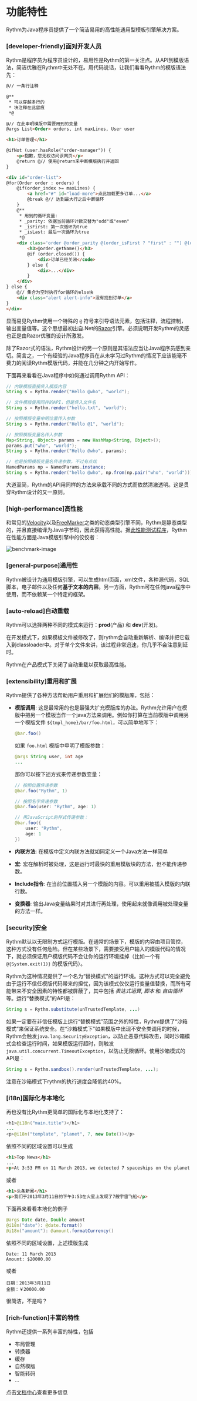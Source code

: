 # 功能特性

Rythm为Java程序员提供了一个简洁易用的高性能通用型模板引擎解决方案。

### [developer-friendly]面对开发人员

Rythm是程序员为程序员设计的，易用性是Rythm的第一关注点。从API到模版语法，简洁优雅在Rythm中无处不在。用代码说话，让我们看看Rythm的模版语法先：

```html
@// 一条行注释

@**
 * 可以穿越多行的 
 * 块注释在此留痕
 *@

@// 在此申明模版中需要用到的变量
@args List<Order> orders, int maxLines, User user

<h1>订单管理</h1>

@ifNot (user.hasRole("order-manager")) {
    <p>抱歉，您无权访问该网页</p>
    @return @// 使用@return来中断模版执行并返回
}

<div id="order-list">
@for(Order order : orders) {
    @if(order_index >= maxLines) {
        <a href="#" id="load-more">点此加载更多订单...</a>
        @break @// 达到最大行之后中断循环
    }
    @**
     * 用到的循环变量: 
     * _parity: 依据当前循环计数交替为"odd"或"even"
     * _isFirst: 第一次循环为true
     * _isLast: 最后一次循环为true
     *@
    <div class='order @order_parity @(order_isFirst ? "first" : "") @(order_isLast ? "last" : "")'>
        <h3>@order.getName()</h3>
        @if (order.closed()) {
            <div>订单已经关闭</code>
        } else {
            <div>...</div>
        }
    </div>
} else {
    @// 集合为空时执行for循环的else块
    <div class="alert alert-info">没有找到订单</a>
}
</div>
```

显而易见Rythm使用一个特殊的 `@` 符号来引导语法元素，包括注释，流程控制，输出变量值等。这个思想最初出自.Net的[Razor](http://weblogs.asp.net/scottgu/archive/2010/07/02/introducing-razor.aspx)引擎。必须说明开发Rythm的灵感也正是由Razor优雅的设计所激发。

除了Razor式的语法，Rythm设计的另一个原则是其语法应当让Java程序员感到亲切。简言之，一个有经验的Java程序员在从未学习过Rythm的情况下应该能毫不费力的阅读Rythm模版代码，并能在几分钟之内开始写作。

下面再来看看在Java程序中如何通过调用Rythm API：

```java
// 内联模版直接传入模版内容
String s = Rythm.render("Hello @who", "world");

// 文件模版使用同样的API，但是传入文件名
String s = Rythm.render("hello.txt", "world");

// 按照模版变量申明位置传入参数
String s = Rythm.render("Hello @1", "world");

// 按照模版变量名传入参数
Map<String, Object> params = new HashMap<String, Object>();
params.put("who", "world");
String s = Rythm.render("Hello @who", params);

// 也是按照模版变量名传递参数，不过有点炫
NamedParams np = NamedParams.instance;
String s = Rythm.render("hello @who", np.from(np.pair("who", "world")));
```

大道至简，Rythm的API用同样的方法来承载不同的方式而依然清澈透明。这是贯穿Rythm设计的又一原则。

### [high-performance]高性能

和常见的[Velocity](http://velocity.apache.org/)以及[FreeMarker](http://freemarker.sourceforge.net/)之类的动态类型引擎不同，Rythm是静态类型的，并且直接编译为Java字节码，因此获得高性能。据[此性能测试程序](https://github.com/greenlaw110/template-engine-benchmarks)，Rythm在性能方面是Java模版引擎中的佼佼者：

![benchmark-image](../img/benchmark.png)

### [general-purpose]通用性

Rythm被设计为通用模版引擎，可以生成html页面，xml文件，各种源代码，SQL脚本，电子邮件以及任何**基于文本的内容**。另一方面，Rythm可在任何java程序中使用，而不依赖某一个特定的框架。

### [auto-reload]自动重载

Rythm可以选择两种不同的模式来运行：**prod**(产品) 和 **dev**(开发)。

在开发模式下，如果模板文件被修改了，则rythm会自动重新解析、编译并把它载入到classloader中。对于单个文件来讲，该过程非常迅速，你几乎不会注意到延时。

Rythm在产品模式下关闭了自动重载以获取最高性能。

### [extensibility]重用和扩展

Rythm提供了各种方法帮助用户重用和扩展他们的模版库，包括：

* **模版调用**: 这是最常用的也是最强大扩充模版库的办法。Rythm允许用户在模版中把另一个模板当作一个java方法来调用。例如你打算在当前模版中调用另一个模版文件 `${tmpl_home}/bar/foo.html`，可以简单地写下： 

    ```java
    @bar.foo()
    ``` 

    如果 `foo.html` 模版中申明了模版参数：

    ```java
    @args String user, int age
    ...
    ```
    
    那你可以按下述方式来传递参数变量：
    
    ```java
    // 按照位置传递参数
    @bar.foo("Rythm", 1)
    
    // 按照名字传递参数
    @bar.foo(user: "Rythm", age: 1)
    
    // 用JavaScript的样式传递参数：
    @bar.foo({
        user: "Rythm",
        age: 1
    })
    ```
     
* **内联方法**: 在模版中定义内联方法就如同定义一个Java方法一样简单
* **宏**: 宏在解析时被处理，这是运行时最快的重用模版块的方法，但不能传递参数。
* **Include指令**: 在当前位置插入另一个模版的内容。可以重用被插入模版的内联行数。 
* **变换器**: 输出Java变量结果时对其进行再处理，使用起来就像调用被处理变量的方法一样。

### [security]安全

Rythm默认以无限制方式运行模版。在通常的场景下，模版的内容由项目管控，这种方式没有任何危险。但在某些场景下，需要接受用户输入的模版代码的情况下，就必须保证用户模版代码不会让你的运行环境挂掉（比如一个有 `@{System.exit(1)}` 的模版代码）。

Rythm为这种情况提供了一个名为“替换模式”的运行环境。这种方式可以完全避免由于运行不信任模版代码带来的担忧，因为该模式仅仅运行变量值替换，而所有可能带来不安全因素的特性都被屏蔽了，其中包括 _表达式运算_, _脚本_ 和 _自由循环_ 等。运行“替换模式”的API是：

```java
String s = Rythm.substitute(unTrustedTemplate, ...)
```

如果一定要在非信任模版上运行“替换模式”范围之外的特性，Rythm提供了“沙箱模式”来保证系统安全。在“沙箱模式下”如果模版中出现不安全类调用的时候，Rythm会触发`java.lang.SecurityException`，以防止恶意代码攻击，同时沙箱模式会检查运行时间，如果模版运行超时，则触发`java.util.concurrent.TimeoutException`，以防止无限循环。使用沙箱模式的API是：

```java
String s = Rythm.sandbox().render(unTrustedTemplate, ...);
```

注意在沙箱模式下rythm的执行速度会降低约40%。    
    
### [i18n]国际化与本地化

再也没有比Rythm更简单的国际化与本地化支持了：

```java
<h1>@i18n("main.title")</h1>
...
<p>@i18n("template", "planet", 7, new Date())</p>
```

依照不同的区域设置可以生成

```html
<h1>Top News</h1>
...
<p>At 3:53 PM on 11 March 2013, we detected 7 spaceships on the planet Mars</p>
```

或者

```html
<h1>头条新闻</h1>
<p>我们于2013年3月11日的下午3:53在火星上发现了7艘宇宙飞船</p>
```

下面再来看看本地化的例子

```java
@args Date date, Double amount
@i18n("date"): @date.format()
@i18n("amount"): @amount.formatCurrency()
```

依照不同的区域设置，上述模版生成 

```
Date: 11 March 2013
Amount: $20000.00
```

或者

```
日期：2013年3月11日
金额：￥20000.00
```

很简洁，不是吗？

### [rich-function]丰富的特性

Rythm还提供一系列丰富的特性，包括

* 布局管理
* 转换器
* 缓存
* 自然模版
* 智能转码
* ... 

点击[文档中心](index.md)查看更多信息
